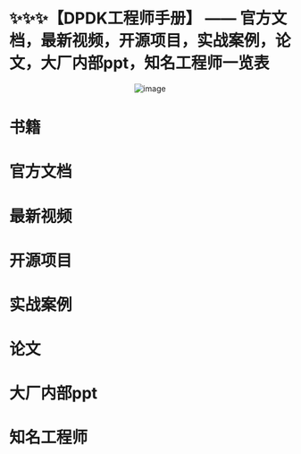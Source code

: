 # ✨✨✨【DPDK工程师手册】 —— 官方文档，最新视频，开源项目，实战案例，论文，大厂内部ppt，知名工程师一览表

<div  align=center>
 
![image](https://user-images.githubusercontent.com/87457873/130548465-5d217b0a-2d0d-4692-a13f-9aaebdaeceb5.png)

</div>

# 书籍

# 官方文档

# 最新视频

# 开源项目

# 实战案例

# 论文

# 大厂内部ppt

# 知名工程师
